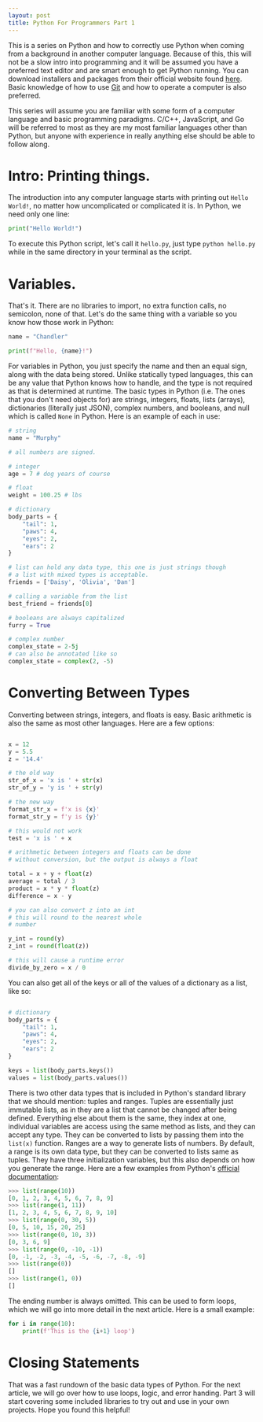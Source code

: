 ```yaml
---
layout: post
title: Python For Programmers Part 1
---
```


This is a series on Python and how to correctly use Python when coming from a background in another computer language. Because of this, this will not be a slow intro into programming and it will be assumed you have a preferred text editor and are smart enough to get Python running. You can download installers and packages from their official website found [here](https://www.python.org/downloads/). Basic knowledge of how to use [Git](https://git-scm.com/) and how to operate a computer is also preferred.

This series will assume you are familiar with some form of a computer language and basic programming paradigms. C/C++, JavaScript, and Go will be referred to most as they are my most familiar languages other than Python, but anyone with experience in really anything else should be able to follow along.

# Intro: Printing things.

The introduction into any computer language starts with printing out `Hello World!`, no matter how uncomplicated or complicated it is. In Python, we need only one line:

```Python
print("Hello World!")
```

To execute this Python script, let's call it `hello.py`, just type `python hello.py` while in the same directory in your terminal as the script.

# Variables.

That's it. There are no libraries to import, no extra function calls, no semicolon, none of that. Let's do the same thing with a variable so you know how those work in Python:

```Python
name = "Chandler"

print(f"Hello, {name}!")
```

For variables in Python, you just specify the name and then an equal sign, along with the data being stored. Unlike statically typed languages, this can be any value that Python knows how to handle, and the type is not required as that is determined at runtime. The basic types in Python (i.e. The ones that you don't need objects for) are strings, integers, floats, lists (arrays), dictionaries (literally just JSON), complex numbers, and booleans, and null which is called `None` in Python. Here is an example of each in use:

```Python
# string
name = "Murphy"

# all numbers are signed.

# integer
age = 7 # dog years of course

# float
weight = 100.25 # lbs

# dictionary
body_parts = {
    "tail": 1,
    "paws": 4,
    "eyes": 2,
    "ears": 2
}

# list can hold any data type, this one is just strings though
# a list with mixed types is acceptable.
friends = ['Daisy', 'Olivia', 'Dan']

# calling a variable from the list
best_friend = friends[0]

# booleans are always capitalized
furry = True

# complex number
complex_state = 2-5j
# can also be annotated like so
complex_state = complex(2, -5)

```

# Converting Between Types

Converting between strings, integers, and floats is easy. Basic arithmetic is also the same as most other languages. Here are a few options:

```Python

x = 12
y = 5.5
z = '14.4'

# the old way
str_of_x = 'x is ' + str(x)
str_of_y = 'y is ' + str(y)

# the new way
format_str_x = f'x is {x}'
format_str_y = f'y is {y}'

# this would not work
test = 'x is ' + x

# arithmetic between integers and floats can be done
# without conversion, but the output is always a float

total = x + y + float(z)
average = total / 3
product = x * y * float(z)
difference = x - y

# you can also convert z into an int
# this will round to the nearest whole
# number

y_int = round(y)
z_int = round(float(z))

# this will cause a runtime error
divide_by_zero = x / 0

```

You can also get all of the keys or all of the values of a dictionary as a list, like so:

```Python

# dictionary
body_parts = {
    "tail": 1,
    "paws": 4,
    "eyes": 2,
    "ears": 2
}

keys = list(body_parts.keys())
values = list(body_parts.values())


```

There is two other data types that is included in Python's standard library that we should mention: tuples and ranges. Tuples are essentially just immutable lists, as in they are a list that cannot be changed after being defined. Everything else about them is the same, they index at one, individual variables are access using the same method as lists, and they can accept any type. They can be converted to lists by passing them into the `list(x)` function. Ranges are a way to generate lists of numbers. By default, a range is its own data type, but they can be converted to lists same as tuples. They have three initialization variables, but this also depends on how you generate the range. Here are a few examples from Python's [official documentation](https://docs.python.org/3/library/stdtypes.html?highlight=range#range):

```Python
>>> list(range(10))
[0, 1, 2, 3, 4, 5, 6, 7, 8, 9]
>>> list(range(1, 11))
[1, 2, 3, 4, 5, 6, 7, 8, 9, 10]
>>> list(range(0, 30, 5))
[0, 5, 10, 15, 20, 25]
>>> list(range(0, 10, 3))
[0, 3, 6, 9]
>>> list(range(0, -10, -1))
[0, -1, -2, -3, -4, -5, -6, -7, -8, -9]
>>> list(range(0))
[]
>>> list(range(1, 0))
[]
```

The ending number is always omitted. This can be used to form loops, which we will go into more detail in the next article. Here is a small example:

```Python
for i in range(10):
    print(f'This is the {i+1} loop')

```

# Closing Statements

That was a fast rundown of the basic data types of Python. For the next article, we will go over how to use loops, logic, and error handing. Part 3 will start covering some included libraries to try out and use in your own projects. Hope you found this helpful!
